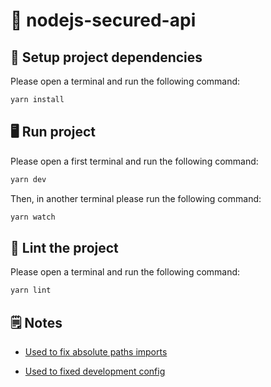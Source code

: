 # 🔐 nodejs-secured-api

## 🧰 Setup project dependencies

Please open a terminal and run the following command:

```bash
yarn install
```

## 🖥 Run project

Please open a first terminal and run the following command:

```bash
yarn dev
```

Then, in another terminal please run the following command:

```bash
yarn watch
```

## 🎨 Lint the project

Please open a terminal and run the following command:

```bash
yarn lint
```

## 🗒 Notes

- [Used to fix absolute paths imports](https://dev.to/dotorimook/using-absolute-path-import-with-typescript-babel-nodemon-in-your-node-project-ha7#comment-h6p0)

- [Used to fixed development config](https://stackoverflow.com/questions/62092769/ts-node-dev-doesnt-apply-changes-in-auto-reload)